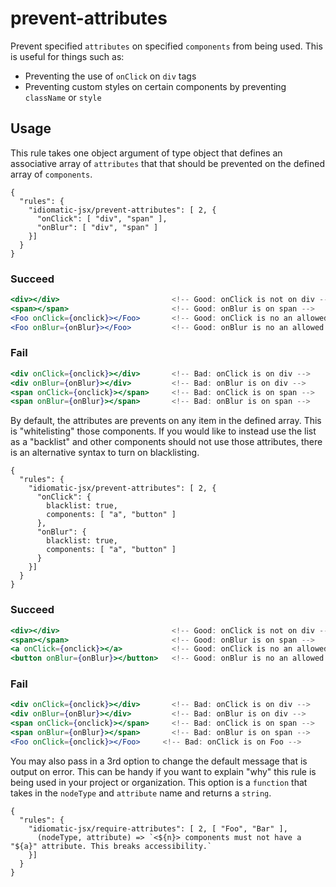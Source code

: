 # prevent-attributes

Prevent specified `attributes` on specified `components` from being used. This is useful for things such as:
- Preventing the use of `onClick` on `div` tags
- Preventing custom styles on certain components by preventing `className` or `style`

## Usage

This rule takes one object argument of type object that defines an associative array of `attributes` that that should be prevented on the defined array of `components`.

```
{
  "rules": {
    "idiomatic-jsx/prevent-attributes": [ 2, {
      "onClick": [ "div", "span" ],
      "onBlur": [ "div", "span" ]
    }]
  }
}
```

### Succeed
```jsx
<div></div>                         <!-- Good: onClick is not on div -->
<span></span>                       <!-- Good: onBlur is on span -->
<Foo onClick={onclick}></Foo>       <!-- Good: onClick is no an allowed component -->
<Foo onBlur={onBlur}></Foo>         <!-- Good: onBlur is no an allowed component -->
```

### Fail

```jsx
<div onClick={onclick}></div>       <!-- Bad: onClick is on div -->
<div onBlur={onBlur}></div>         <!-- Bad: onBlur is on div -->
<span onClick={onclick}></span>     <!-- Bad: onClick is on span -->
<span onBlur={onBlur}></span>       <!-- Bad: onBlur is on span -->
```

By default, the attributes are prevents on any item in the defined array.  This is "whitelisting" those components.  If you would like to instead use the list as a "backlist" and other components should not use those attributes, there is an alternative syntax to turn on blacklisting.

```
{
  "rules": {
    "idiomatic-jsx/prevent-attributes": [ 2, {
      "onClick": {
        blacklist: true,
        components: [ "a", "button" ]
      },
      "onBlur": {
        blacklist: true,
        components: [ "a", "button" ]
      }
    }]
  }
}
```

### Succeed
```jsx
<div></div>                         <!-- Good: onClick is not on div -->
<span></span>                       <!-- Good: onBlur is on span -->
<a onClick={onclick}></a>           <!-- Good: onClick is no an allowed component -->
<button onBlur={onBlur}></button>   <!-- Good: onBlur is no an allowed component -->
```

### Fail

```jsx
<div onClick={onclick}></div>       <!-- Bad: onClick is on div -->
<div onBlur={onBlur}></div>         <!-- Bad: onBlur is on div -->
<span onClick={onclick}></span>     <!-- Bad: onClick is on span -->
<span onBlur={onBlur}></span>       <!-- Bad: onBlur is on span -->
<Foo onClick={onclick}></Foo>     <!-- Bad: onClick is on Foo -->
```

You may also pass in a 3rd option to change the default message that is output on error.  This can be handy if you want to explain "why" this rule is being used in your project or organization.  This option is a `function` that takes in the `nodeType` and `attribute` name and returns a `string`.

```
{
  "rules": {
    "idiomatic-jsx/require-attributes": [ 2, [ "Foo", "Bar" ],
      (nodeType, attribute) => `<${n}> components must not have a "${a}" attribute. This breaks accessibility.`
    }]
  }
}
```

